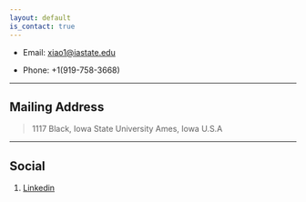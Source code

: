 ```yaml
---
layout: default
is_contact: true
---
```


* Email: xiao1@iastate.edu

* Phone: +1(919-758-3668)

---

## Mailing Address

> 1117 Black, Iowa State University
> Ames, Iowa
> U.S.A

---

## Social

1. [Linkedin](www.linkedin.com/in/zhangxiao3616b9126/)
